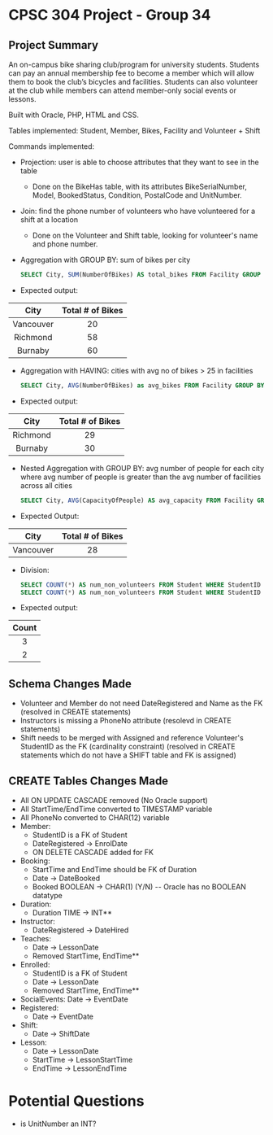 # CPSC 304 Project - Group 34

## Project Summary

An on-campus bike sharing club/program for university students. Students can pay an annual membership fee to become a member which will allow them to book the club’s bicycles and facilities. Students can also volunteer at the club while members can attend member-only social events or lessons.

Built with Oracle, PHP, HTML and CSS.

Tables implemented: Student, Member, Bikes, Facility and Volunteer + Shift

Commands implemented:
- Projection: user is able to choose attributes that they want to see in the table
   - Done on the BikeHas table, with its attributes BikeSerialNumber, Model, BookedStatus, Condition, PostalCode and UnitNumber.

- Join: find the phone number of volunteers who have volunteered for a shift at a location
   - Done on the Volunteer and Shift table, looking for volunteer's name and phone number.

- Aggregation with GROUP BY: sum of bikes per city
    ```sql
    SELECT City, SUM(NumberOfBikes) AS total_bikes FROM Facility GROUP BY City;
    ```
- Expected output: 

| City | Total # of Bikes |
| :---:   | :---: | 
| Vancouver | 20   |
| Richmond | 58   | 
| Burnaby | 60   | 

- Aggregation with HAVING: cities with avg no of bikes > 25 in facilities 
    ```sql
    SELECT City, AVG(NumberOfBikes) as avg_bikes FROM Facility GROUP BY City HAVING AVG(NumberOfBikes) > 25;
    ```
- Expected output:

| City |  Total # of Bikes|
| :---:   | :---: |
| Richmond | 29   | 
| Burnaby | 30   | 

- Nested Aggregation with GROUP BY: avg number of people for each city where avg number of people is greater than the avg number of facilities across all cities
    ```sql
    SELECT City, AVG(CapacityOfPeople) AS avg_capacity FROM Facility GROUP BY City HAVING COUNT(*) > (SELECT AVG(num_facilities) FROM (SELECT COUNT(*) AS num_facilities FROM Facility GROUP BY City));
    ```
- Expected Output:

| City |  Total # of Bikes |
| :---:   | :---: |
| Vancouver | 28   | 

- Division:
    ```sql
    SELECT COUNT(*) AS num_non_volunteers FROM Student WHERE StudentID NOT IN (SELECT StudentID FROM Member);
    SELECT COUNT(*) AS num_non_volunteers FROM Student WHERE StudentID NOT IN (SELECT StudentID FROM Volunteer);
    ```
- Expected output:

| Count | 
| :---:   | 
| 3 | 
| 2 | 


## Schema Changes Made
- Volunteer and Member do not need DateRegistered and Name as the FK (resolved in CREATE statements)
- Instructors is missing a PhoneNo attribute (resolevd in CREATE statements)
- Shift needs to be merged with Assigned and reference Volunteer's StudentID as the FK (cardinality constraint) (resolved in CREATE statements which do not have a SHIFT table and FK is assigned)

## CREATE Tables Changes Made
- All ON UPDATE CASCADE removed (No Oracle support)
- All StartTime/EndTime converted to TIMESTAMP variable
- All PhoneNo converted to CHAR(12) variable
- Member:
    - StudentID is a FK of Student
    - DateRegistered -> EnrolDate
    - ON DELETE CASCADE added for FK
- Booking: 
    - StartTime and EndTime should be FK of Duration
    - Date -> DateBooked
    - Booked BOOLEAN -> CHAR(1) (Y/N) -- Oracle has no BOOLEAN datatype
- Duration: 
    - Duration TIME -> INT**
- Instructor: 
    - DateRegistered -> DateHired
- Teaches: 
    - Date -> LessonDate
    - Removed StartTime, EndTime**
- Enrolled: 
    - StudentID is a FK of Student
    - Date -> LessonDate
    - Removed StartTime, EndTime**
- SocialEvents: Date -> EventDate
- Registered: 
    - Date -> EventDate
- Shift: 
    - Date -> ShiftDate
- Lesson:
    - Date -> LessonDate
    - StartTime -> LessonStartTime
    - EndTime -> LessonEndTime

# Potential Questions
- is UnitNumber an INT?
